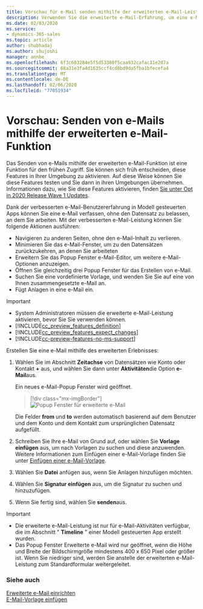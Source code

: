 ```yaml
---
title: Vorschau für e-Mail senden mithilfe der erweiterten e-Mail-Leistung in Modell gesteuerten apps | MicrosoftDocs
description: Verwenden Sie die erweiterte e-Mail-Erfahrung, um eine e-Mail zu verfassen, ohne den Kontext ihrer Arbeit zu belassen.
ms.date: 02/03/2020
ms.service:
- dynamics-365-sales
ms.topic: article
author: shubhadaj
ms.author: shujoshi
manager: annbe
ms.openlocfilehash: 6f3c603284e5f5d53380f5caa932cafac11e2d7a
ms.sourcegitcommit: 68a31e3fa4d1635ccf4cd8bd9da5fba1bfecefa4
ms.translationtype: MT
ms.contentlocale: de-DE
ms.lasthandoff: 02/06/2020
ms.locfileid: "77051934"
---
```

# <a name="preview-send-email-using-the-enhanced-email-experience"></a>Vorschau: Senden von e-Mails mithilfe der erweiterten e-Mail-Funktion

Das Senden von e-Mails mithilfe der erweiterten e-Mail-Funktion ist eine Funktion für den frühen Zugriff. Sie können sich früh entscheiden, diese Features in Ihrer Umgebung zu aktivieren. Auf diese Weise können Sie diese Features testen und Sie dann in ihren Umgebungen übernehmen. Informationen dazu, wie Sie diese Features aktivieren, finden [Sie unter Opt in 2020 Release Wave 1 Updates](https://docs.microsoft.com/power-platform/admin/opt-in-early-access-updates).

Dank der verbesserten e-Mail-Benutzererfahrung in Modell gesteuerten Apps können Sie eine e-Mail verfassen, ohne den Datensatz zu belassen, an dem Sie arbeiten. Mit der verbesserten e-Mail-Leistung können Sie folgende Aktionen ausführen:

- Navigieren zu anderen Seiten, ohne den e-Mail-Inhalt zu verlieren.
- Minimieren Sie das e-Mail-Fenster, um zu den Datensätzen zurückzukehren, an denen Sie arbeiteten
- Erweitern Sie das Popup Fenster e-Mail-Editor, um weitere e-Mail-Optionen anzuzeigen.
- Öffnen Sie gleichzeitig drei Popup Fenster für das Erstellen von e-Mail.
- Suchen Sie eine vordefinierte Vorlage, und wenden Sie Sie auf eine von Ihnen zusammengesetzte e-Mail an.
- Fügt Anlagen in eine e-Mail ein.


> [!IMPORTANT]
> - System Administratoren müssen die erweiterte e-Mail-Leistung aktivieren, bevor Sie Sie verwenden können.
> - [!INCLUDE[cc_preview_features_definition](../includes/cc-preview-features-definition.md)]  
> - [!INCLUDE[cc_preview_features_expect_changes](../includes/cc-preview-features-expect-changes.md)]
> - [!INCLUDE[cc-preview-features-no-ms-support](../includes/cc-preview-features-no-ms-support.md)]

Erstellen Sie eine e-Mail mithilfe des erweiterten Erlebnisses:

1. Wählen Sie im Abschnitt **Zeitachse** von Datensätzen wie Konto oder Kontakt **+** aus, und wählen Sie dann unter **Aktivitäten**die Option **e-Mail**aus.

   Ein neues e-Mail-Popup Fenster wird geöffnet. 

   > [!div class="mx-imgBorder"]
   > ![Popup Fenster für erweiterte e-Mail](media/enhanced-email-pop-up.png "Popup Fenster für erweiterte e-Mail")

   Die Felder **from** und **to** werden automatisch basierend auf dem Benutzer und dem Konto und dem Kontakt zum ursprünglichen Datensatz aufgefüllt.

2. Schreiben Sie Ihre e-Mail von Grund auf, oder wählen Sie **Vorlage einfügen** aus, um nach Vorlagen zu suchen und diese anzuwenden. Weitere Informationen zum Einfügen einer e-Mail-Vorlage finden Sie unter [Einfügen einer e-Mail-Vorlage](insert-email-template.md).

3. Wählen Sie **Datei** anfügen aus, wenn Sie Anlagen hinzufügen möchten.

4. Wählen Sie **Signatur einfügen** aus, um die Signatur zu suchen und hinzuzufügen.

5. Wenn Sie fertig sind, wählen Sie **senden**aus. 

> [!IMPORTANT]
> - Die erweiterte e-Mail-Leistung ist nur für e-Mail-Aktivitäten verfügbar, die im Abschnitt " **Timeline** " einer Modell gesteuerten App erstellt wurden. 
> - Das Popup Fenster Erweiterte e-Mail wird nur geöffnet, wenn die Höhe und Breite der Bildschirmgröße mindestens 400 x 650 Pixel oder größer ist. Wenn Sie niedriger sind, werden Sie anstelle der erweiterten e-Mail-Leistung zum Standardformular weitergeleitet. 

### <a name="see-also"></a>Siehe auch

[Erweiterte e-Mail einrichten](https://docs.microsoft.com/power-platform/admin/system-settings-dialog-box-email-tab)<br>
[E-Mail-Vorlage einfügen](insert-email-template.md)
